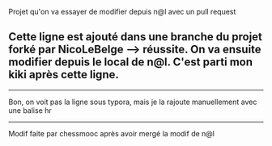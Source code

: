 Projet qu'on va essayer de modifier depuis n@l avec un pull request

Cette ligne est ajouté dans une branche du projet forké par NicoLeBelge --> réussite.
On va ensuite modifier depuis le local de n@l. C'est parti mon kiki après cette ligne.
-----------------------------------------------------------------------------------
<hr/>
Bon, on voit pas la ligne sous typora, mais je la rajoute manuellement avec une balise hr
<hr/>
Modif faite par chessmooc après avoir mergé la modif de n@l
